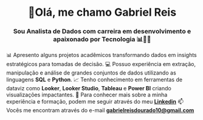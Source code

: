 <h1 align="center"> 👋Olá, me chamo Gabriel Reis</h1>
<h3 align="center"> Sou Analista de Dados com carreira em desenvolvimento e apaixonado por Tecnologia 📊👨‍💻 </h3>

📊 Apresento alguns projetos acadêmicos transformando dados em insights estratégicos para tomadas de decisão.
💻 Possuo experiência em extração, manipulação e análise de grandes conjuntos de dados utilizando as linguagens **SQL** e **Python**.
📈 Tenho conhecimento em ferramentas de dataviz como **Looker**, **Looker Studio**, **Tableau** e **Power BI** criando visualizações impactantes.
📄 Para conhecer mais sobre a minha experiência e formação, podem me seguir através do meu **[Linkedin](https://www.linkedin.com/in/gabrielreisdourado/)**
📫 Vocês me encontram através do e-mail **gabrielreisdourado10@gmail.com**

<!---
GabrielR10/GabrielR10 is a ✨ special ✨ repository because its `README.md` (this file) appears on your GitHub profile.
You can click the Preview link to take a look at your changes.
--->









